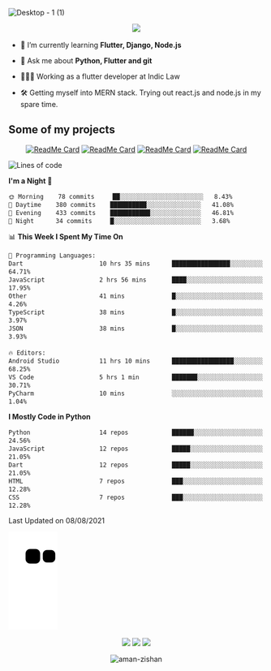 


<!--
**Aman-zishan/Aman-zishan** is a ✨ _special_ ✨ repository because its `README.md` (this file) appears on your GitHub profile.-->


![Desktop - 1 (1)](https://user-images.githubusercontent.com/55238388/120219106-52faa280-c258-11eb-881b-f68df4583350.png)

<!--
<p align="center"> <a href="https://github.com/ryo-ma/github-profile-trophy"><img src="https://github-profile-trophy.vercel.app/?username=aman-zishan" alt="aman-zishan" /></a> </p> -->

<div align="center">
  
![](https://github-readme-stats.vercel.app/api?username=Aman-zishan&count_private=true&theme=dark&show_icons=true&include_all_commits=true)

</div>


- 🌱 I’m currently learning **Flutter, Django, Node.js**

- 💬 Ask me about **Python, Flutter and git**

- 👩🏻‍💻 Working as a flutter developer at Indic Law

- 🛠 Getting myself into MERN stack. Trying out react.js and node.js in my spare time.






## Some of my projects

<div align="center">

[![ReadMe Card](https://github-readme-stats.vercel.app/api/pin/?username=Aman-zishan&repo=textextractor2.0&theme=dark)](https://github.com/Aman-zishan/textextractor2.0)
[![ReadMe Card](https://github-readme-stats.vercel.app/api/pin/?username=Aman-zishan&repo=DocScanner&theme=dark)](https://github.com/Aman-zishan/DocScanner)
[![ReadMe Card](https://github-readme-stats.vercel.app/api/pin/?username=Aman-zishan&repo=textextractor&theme=dark)](https://github.com/Aman-zishan/textextractor)
[![ReadMe Card](https://github-readme-stats.vercel.app/api/pin/?username=Aman-zishan&repo=palliative-care-clinic&theme=dark)](https://github.com/Aman-zishan/palliative-care-clinic)

</div>

<!--START_SECTION:waka-->
![Lines of code](https://img.shields.io/badge/From%20Hello%20World%20I%27ve%20Written-797994%20lines%20of%20code-blue)

**I'm a Night 🦉** 

```text
🌞 Morning    78 commits     ██░░░░░░░░░░░░░░░░░░░░░░░   8.43% 
🌆 Daytime    380 commits    ██████████░░░░░░░░░░░░░░░   41.08% 
🌃 Evening    433 commits    ███████████░░░░░░░░░░░░░░   46.81% 
🌙 Night      34 commits     █░░░░░░░░░░░░░░░░░░░░░░░░   3.68%

```


📊 **This Week I Spent My Time On** 

```text
💬 Programming Languages: 
Dart                     10 hrs 35 mins      ████████████████░░░░░░░░░   64.71% 
JavaScript               2 hrs 56 mins       ████░░░░░░░░░░░░░░░░░░░░░   17.95% 
Other                    41 mins             █░░░░░░░░░░░░░░░░░░░░░░░░   4.26% 
TypeScript               38 mins             █░░░░░░░░░░░░░░░░░░░░░░░░   3.97% 
JSON                     38 mins             █░░░░░░░░░░░░░░░░░░░░░░░░   3.93%

🔥 Editors: 
Android Studio           11 hrs 10 mins      █████████████████░░░░░░░░   68.25% 
VS Code                  5 hrs 1 min         ███████░░░░░░░░░░░░░░░░░░   30.71% 
PyCharm                  10 mins             ░░░░░░░░░░░░░░░░░░░░░░░░░   1.04%

```

**I Mostly Code in Python** 

```text
Python                   14 repos            ██████░░░░░░░░░░░░░░░░░░░   24.56% 
JavaScript               12 repos            █████░░░░░░░░░░░░░░░░░░░░   21.05% 
Dart                     12 repos            █████░░░░░░░░░░░░░░░░░░░░   21.05% 
HTML                     7 repos             ███░░░░░░░░░░░░░░░░░░░░░░   12.28% 
CSS                      7 repos             ███░░░░░░░░░░░░░░░░░░░░░░   12.28%

```



 Last Updated on 08/08/2021
<!--END_SECTION:waka-->



  <p align="center">
  
  ![github contribution grid snake animation](https://raw.githubusercontent.com/Aman-zishan/Aman-zishan/output/github-snake.svg)

  <p align="center">
    <a href="https://www.linkedin.com/in/aman-zishan/" alt="Linkedin"><img src="https://user-images.githubusercontent.com/55238388/120218464-65c0a780-c257-11eb-9b12-3c14e8278bf5.png"></a>
    <a href="mailto:amanzishan.az@gmail.com" alt="Contact me"><img src="https://user-images.githubusercontent.com/55238388/120218600-9d2f5400-c257-11eb-93d6-92740f5ca780.png"></a>
    <a href="https://youtube.com/channel/UCIe6F1qZLZp1ON84Mv6XHSQ" alt="My site"><img src="https://user-images.githubusercontent.com/55238388/120218709-c8b23e80-c257-11eb-823d-b7260f89374e.png"></a>
  </p>
</p>

<p align="center"> <img src="https://komarev.com/ghpvc/?username=aman-zishan&label=Profile%20views&color=0e75b6&style=flat" alt="aman-zishan" /> </p>








